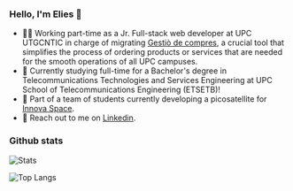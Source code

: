 ### Hello, I'm Elies 👋

- 👨‍💻 Working part-time as a Jr. Full-stack web developer at UPC UTGCNTIC in charge of migrating [Gestiò de compres](https://serveis.utgcntic.upc.edu/ca/gestio-de-compres), a crucial tool that simplifies the process of ordering products or services that are needed for the smooth operations of all UPC campuses.
- 📡 Currently studying full-time for a Bachelor's degree in Telecommunications Technologies and Services Engineering at UPC School of Telecommunications Engineering (ETSETB)!
- 🚀 Part of a team of students currently developing a picosatellite for [Innova Space](https://www.innova-space.com/en/).
- 📣 Reach out to me on [Linkedin](https://www.linkedin.com/in/elies-garcia-alvira/).

### Github stats
![Stats](https://github-readme-stats-beta-snowy-30.vercel.app/api?username=alias313&theme=transparent&show_icons=true&count_private=true&bg_color=00000000&hide_border=true&rank_icon=github&include_all_commits=true&hide=stars)


![Top Langs](https://github-readme-stats-beta-snowy-30.vercel.app/api/top-langs/?username=alias313&theme=transparent&show_icons=true&hide_border=true&size_weight=0.5&count_weight=0.5&layout=donut&langs_count=5&hide=assembly,scilab,html,c%2B%2B)
